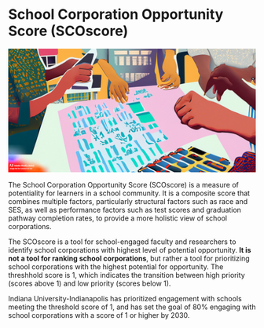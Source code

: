 # School Corporation Opportunity Score (SCOscore)

![An AI generated image of people working with data to understand opportunity for school corporations](images/dos2.jpg)

The School Corporation Opportunity Score (SCOscore) is a measure of potentiality for learners in a
school community. It is a composite score that combines multiple factors, particularly structural
factors such as race and SES, as well as performance factors such as test scores and graduation
pathway completion rates, to provide a more holistic view of school corporations.

The SCOscore is a tool for school-engaged faculty and researchers to identify school corporations with
highest level of potential opportunity. **It is not a tool for ranking school corporations**, but rather
a tool for prioritizing school corporations with the highest potential for opportunity. The threshhold score
is 1, which indicates the transition between high priority (scores above 1) and low priority (scores below 1).

Indiana University-Indianapolis has prioritized engagement with schools meeting the threshold score of 1, and
has set the goal of 80% engaging with school corporations with a score of 1 or higher by 2030.
